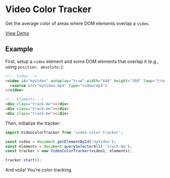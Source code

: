 # Video Color Tracker

Get the average color of areas where DOM elements overlap a `video`.

[View Demo](https://madebymode.github.io/video-color-tracker)

## Example

First, setup a `video` element and some DOM elements that overlap it (e.g., using `position: absolute;`):

```html
<!-- Video -->
<video id="myVideo" autoplay="true" width="640" height="360" loop="true">
  <source src="myVideo.mp4" type="video/mp4">
</video>

<!-- Elements -->
<div class="track-me"></div>
<div class="track-me"></div>
<div class="track-me"></div>
```

Then, initialize the tracker:

```js
import VideoColorTracker from 'video-color-tracker';

const video = document.getElementById('myVideo');
const elements = document.querySelectorAll('.track-me');
const tracker = new VideoColorTracker(video1, elements);

tracker.start();
```

And voila! You’re color-tracking.
